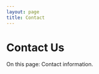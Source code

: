 ```yaml
---
layout: page
title: Contact
---
```


# Contact Us

<p class="lead">On this page: Contact information.</p>